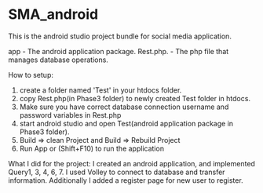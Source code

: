 # SMA_android

This is the android studio project bundle for social media application.

app		-	The android application package.
Rest.php.	-	The php file that manages database operations.

How to setup:
1. create a folder named 'Test' in your htdocs folder.
2. copy Rest.php(in Phase3 folder) to newly created Test folder in htdocs.
3. Make sure you have correct database connection username and password variables in Rest.php
4. start android studio and open Test(android application package in Phase3 folder).
5. Build => clean Project and Build => Rebuild Project
6. Run App or (Shift+F10) to run the application

What I did for the project:
I created an android application, and implemented Query1, 3, 4, 6, 7. I used Volley to connect to database and transfer information.
Additionally I added a register page for new user to register.
